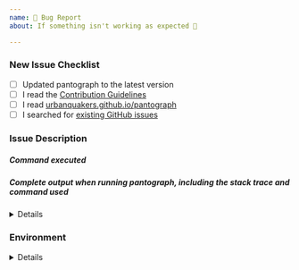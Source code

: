 ```yaml
---
name: 🐛 Bug Report
about: If something isn't working as expected 🤔

---
```


<!-- Thanks for helping pantograph! Before you submit your issue, please make sure you followed our checklist and check the appropriate boxes by putting an x in the [ ]: [x] -->

### New Issue Checklist

- [ ] Updated pantograph to the latest version
- [ ] I read the [Contribution Guidelines](https://github.com/urbanquakers/pantograph/blob/master/CONTRIBUTING.md)
- [ ] I read [urbanquakers.github.io/pantograph](https://urbanquakers.github.io/pantograph)
- [ ] I searched for [existing GitHub issues](https://github.com/urbanquakers/pantograph/issues)

### Issue Description
<!-- Please include what's happening, expected behavior, and any relevant code samples -->

##### Command executed
<!-- The command you executed on the command line that resulted in an error -->

##### Complete output when running pantograph, including the stack trace and command used
<!-- 
You can use `--capture_output` as the last command line argument for many commands to get that collected for you. Otherwise, please do it manually.
Caution: The output of `--capture_output` could contain sensitive data such as application ids, certificate ids, or email addresses. Please make sure you double check the output and replace anything sensitive you don't wish to submit in the issue 
-->

<details>
  <pre> [REPLACE THIS WITH YOUR INFORMATION] </pre>
</details>

### Environment

<!-- 
Please run `pantograph env` and copy the output below. This will help us help you.
If you used the `--capture_output` option, please remove this block as it is already included there. 
-->

<details>
  <pre> [REPLACE THIS WITH YOUR INFORMATION] </pre>
</details>
